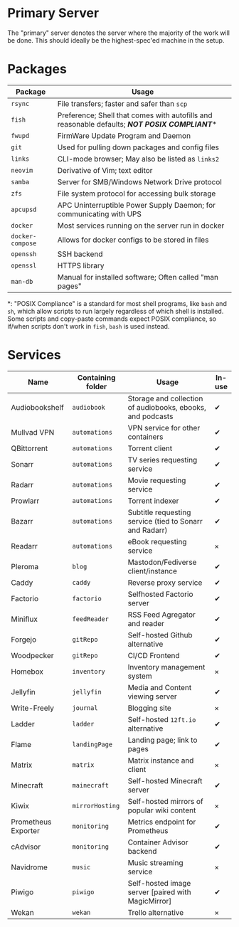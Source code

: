 # Primary Server

The "primary" server denotes the server where the majority of the work will be done. This should ideally be the highest-spec'ed machine in the setup.

# Packages

|Package|Usage|
|---|---|
|`rsync`|File transfers; faster and safer than `scp`|
|`fish`| Preference; Shell that comes with autofills and reasonable defaults; ***NOT POSIX COMPLIANT***\*|
|`fwupd`| FirmWare Update Program and Daemon|
|`git`| Used for pulling down packages and config files|
|`links`| CLI-mode browser; May also be listed as `links2`|
|`neovim`| Derivative of Vim; text editor|
|`samba`| Server for SMB/Windows Network Drive protocol|
|`zfs`| File system protocol for accessing bulk storage|
|`apcupsd`|APC Uninterruptible Power Supply Daemon; for communicating with UPS|
|`docker`| Most services running on the server run in docker|
|`docker-compose`|Allows for docker configs to be stored in files|
|`openssh`|SSH backend|
|`openssl`|HTTPS library|
|`man-db`|Manual for installed software; Often called "man pages"|

*: "POSIX Compliance" is a standard for most shell programs, like `bash` and `sh`, which allow scripts to run largely regardless of which shell is installed. Some scripts and copy-paste commands expect POSIX compliance, so if/when scripts don't work in `fish`, `bash` is used instead. 

# Services

|Name|Containing folder|Usage|In-use|
|---|---|---|---|
|Audiobookshelf|`audiobook`|Storage and collection of audiobooks, ebooks, and podcasts|✔|
|Mullvad VPN|`automations`|VPN service for other containers|✔|
|QBittorrent|`automations`|Torrent client|✔|
|Sonarr|`automations`|TV series requesting service|✔|
|Radarr|`automations`|Movie requesting service|✔|
|Prowlarr|`automations`|Torrent indexer|✔|
|Bazarr|`automations`|Subtitle requesting service (tied to Sonarr and Radarr)|✔|
|Readarr|`automations`|eBook requesting service|×|
|Pleroma|`blog`|Mastodon/Fediverse client/instance|✔|
|Caddy|`caddy`|Reverse proxy service|✔|
|Factorio|`factorio`|Selfhosted Factorio server|✔|
|Miniflux|`feedReader`|RSS Feed Agregator and reader|✔|
|Forgejo|`gitRepo`|Self-hosted Github alternative|✔|
|Woodpecker|`gitRepo`|CI/CD Frontend|✔|
|Homebox|`inventory`|Inventory management system|×|
|Jellyfin|`jellyfin`|Media and Content viewing server|✔|
|Write-Freely|`journal`|Blogging site|×|
|Ladder|`ladder`|Self-hosted `12ft.io` alternative|✔|
|Flame|`landingPage`|Landing page; link to pages|✔|
|Matrix|`matrix`|Matrix instance and client|×|
|Minecraft|`mainecraft`|Self-hosted Minecraft server|✔|
|Kiwix|`mirrorHosting`|Self-hosted mirrors of popular wiki content|×|
|Prometheus Exporter|`monitoring`|Metrics endpoint for Prometheus|✔|
|cAdvisor|`monitoring`|Container Advisor backend|✔|
|Navidrome|`music`|Music streaming service|×|
|Piwigo|`piwigo`|Self-hosted image server \[paired with MagicMirror]|✔|
|Wekan|`wekan`|Trello alternative|×|
